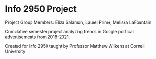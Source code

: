 # Info 2950 Project
 Project Group Members: Eliza Salamon, Laurel Prime, Melissa LaFountain
 
 
 Cumulative semester project analyzing trends in Google political advertisements from 2018-2021.
 
 Created for Info 2950 taught by Professor Matthew Wilkens at Cornell University
